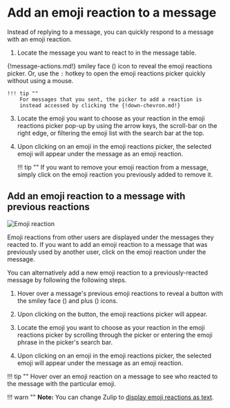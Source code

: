 # Add an emoji reaction to a message

Instead of replying to a message, you can quickly respond to a message with
an emoji reaction.

1. Locate the message you want to react to in the message table.

{!message-actions.md!} smiley face (<i class="icon-vector-smile"></i>)
icon to reveal the emoji reactions picker.  Or, use the `:` hotkey to
open the emoji reactions picker quickly without using a mouse.

    !!! tip ""
        For messages that you sent, the picker to add a reaction is
        instead accessed by clicking the {!down-chevron.md!}

3. Locate the emoji you want to choose as your reaction in the emoji
reactions picker pop-up by using the arrow keys, the scroll-bar on the
right edge, or filtering the emoji list with the search bar at the
top.

4. Upon clicking on an emoji in the emoji reactions picker, the
selected emoji will appear under the message as an emoji reaction.

    !!! tip ""
        If you want to remove your emoji reaction from a message, simply
        click on the emoji reaction you previously added to remove it.

## Add an emoji reaction to a message with previous reactions

![Emoji reaction](/static/images/help/emoji-react.png)

Emoji reactions from other users are displayed under the messages they
reacted to. If you want to add an emoji reaction to a message that was
previously used by another user, click on the emoji reaction under the
message.

You can alternatively add a new emoji reaction to a previously-reacted
message by following the following steps.

1. Hover over a message's previous emoji reactions to reveal a button with
the smiley face (<i class="icon-vector-smile"></i>) and plus (<i
class="icon-vector-plus"></i>) icons.

2. Upon clicking on the button, the emoji reactions picker will appear.

3. Locate the emoji you want to choose as your reaction in the emoji
reactions picker by scrolling through the picker or entering the emoji phrase in
the picker's search bar.

4. Upon clicking on an emoji in the emoji reactions picker, the selected emoji
will appear under the message as an emoji reaction.

!!! tip ""
    Hover over an emoji reaction on a message to see who reacted to the
    message with the particular emoji.

!!! warn ""
    **Note:** You can change Zulip to [display emoji reactions as text](/help/display-emoji-as-text).
